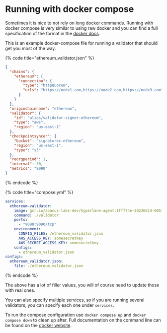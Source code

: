 # Running with docker compose

Sometimes it is nice to not rely on long docker commands. Running with docker compose is very similar to using raw docker and you can find a full specification of the format in the [docker docs](https://docs.docker.com/compose/compose-file/).

This is an example docker-compose file for running a validator that should get you most of the way.

{% code title="ethereum_validator.json" %}
```json
{
  "chains": {
    "ethereum": {
      "connection": {
        "type": "httpQuorum",
        "urls": "https://node1.com,https://node2.com,https://node3.com"
      }
    }
  },
  "originchainname": "ethereum",
  "validator": {
    "id": "alias/validator-signer-ethereum",
    "type": "aws",
    "region": "us-east-1"
  },
  "checkpointsyncer": {
    "bucket": "signatures-ethereum",
    "region": "us-east-1",
    "type": "s3"
  },
  "reorgperiod": 1,
  "interval": 30,
  "metrics": "9090"
}
```
{% endcode %}

{% code title="compose.yml" %}
```yaml
services:
  ethereum-validator:
    image: gcr.io/abacus-labs-dev/hyperlane-agent:1fff74e-20230614-005705
    command: ./validator
    ports:
      - "9090:9090/tcp"
    environment:
      CONFIG_FILES: /ethereum_validator.json
      AWS_ACCESS_KEY: somesecretkey
      AWS_SECRET_ACCESS_KEY: somesecretkey
    configs:
      - ethereum_validator.json
configs:
  ethereum_validator.json:
    file: ./ethereum_validator.json
```
{% endcode %}

The above has a lot of filler values, you will of course need to update those with real ones.

You can also specify multiple services, so if you are running several validators, you can specify each one under `services`.

To run the compose configuration use `docker compose up` and `docker compose down` to clean up after. Full documentation on the command line can be found on the [docker website](https://docs.docker.com/engine/reference/commandline/compose/).
